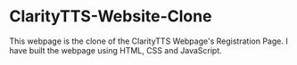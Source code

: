 # ClarityTTS-Website-Clone
This webpage is the clone of the ClarityTTS Webpage's Registration Page. I have built the webpage using HTML, CSS and JavaScript.
